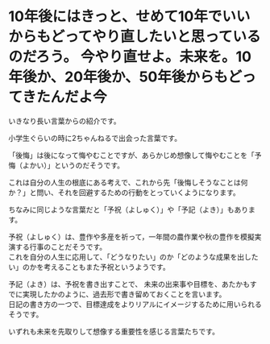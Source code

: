 # 10年後にはきっと、せめて10年でいいからもどってやり直したいと思っているのだろう。 今やり直せよ。未来を。10年後か、20年後か、50年後からもどってきたんだよ今

いきなり長い言葉からの紹介です。

小学生ぐらいの時に2ちゃんねるで出会った言葉です。

「後悔」は後になって悔やむことですが、あらかじめ想像して悔やむことを「予悔（よかい）」というのだそうです。

これは自分の人生の根底にある考えで、これから先「後悔しそうなことは何か？」と問い、それを回避するための行動をとっていくようになります。

ちなみに同じような言葉だと「予祝（よしゅく）」や「予記（よき）」もあります。

予祝（よしゅく）は、豊作や多産を祈って，一年間の農作業や秋の豊作を模擬実演する行事のことだそうです。<br>
これを自分の人生に応用して、「どうなりたい」のか「どのような成果を出したい」のかを考えることもまた予祝というようです。

予記（よき）は、予祝を書き出すことで、
未来の出来事や目標を、あたかもすでに実現したかのように、過去形で書き留めておくことを言います。<br>
日記の書き方の一つで、目標達成をよりリアルにイメージするために用いられるそうです。

いずれも未来を先取りして想像する重要性を感じる言葉たちです。